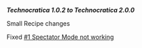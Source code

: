 _**Technocratica 1.0.2 to Technocratica 2.0.0**_

Small Recipe changes

Fixed [#1 Spectator Mode not working](https://github.com/Wxrlds/Technocratica/issues/1)

